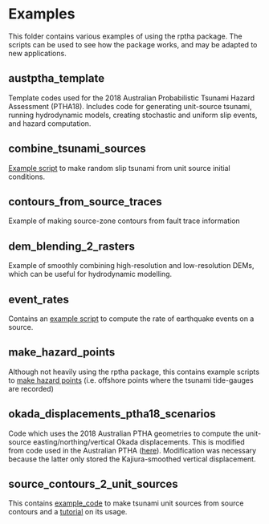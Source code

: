 Examples
========

This folder contains various examples of using the rptha package. The
scripts can be used to see how the package works, and may be adapted to
new applications.

austptha_template
-----------------

Template codes used for the 2018 Australian Probabilistic Tsunami Hazard
Assessment (PTHA18). Includes code for generating unit-source tsunami, running
hydrodynamic models, creating stochastic and uniform slip events, and hazard
computation.

combine_tsunami_sources
-----------------------

[Example script](combine_tsunami_sources/combine_tsunami_sources.R) to make
random slip tsunami from unit source initial conditions.


contours_from_source_traces
---------------------------

Example of making source-zone contours from fault trace information


dem_blending_2_rasters
----------------------

Example of smoothly combining high-resolution and low-resolution DEMs, which can
be useful for hydrodynamic modelling.


event_rates
-----------

Contains an [example script](event_rates/single_source_rate_computation.R) to
compute the rate of earthquake events on a source.


make_hazard_points
------------------

Although not heavily using the rptha package, this contains example scripts to
[make hazard points](make_hazard_points/make_hazard_pts.R) (i.e. offshore
points where the tsunami tide-gauges are recorded)



okada_displacements_ptha18_scenarios
-------------------------------------

Code which uses the 2018 Australian PTHA geometries to compute the unit-source
easting/northing/vertical Okada displacements. This is modified from code used
in the Australian PTHA
([here](./austptha_template/SOURCE_ZONES/TEMPLATE/EQ_SOURCE/)). Modification was
necessary because the latter only stored the Kajiura-smoothed vertical
displacement.

source_contours_2_unit_sources
------------------------------

This contains
[example_code](source_contours_2_unit_sources/produce_unit_sources.R) to make
tsunami unit sources from source contours and a
[tutorial](source_contours_2_unit_sources/tutorial.md) on its usage.

